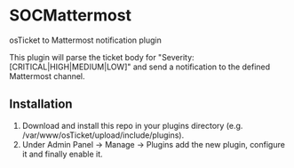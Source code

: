 # SOCMattermost
osTicket to Mattermost notification plugin

This plugin will parse the ticket body for "Severity: [CRITICAL|HIGH|MEDIUM|LOW]" and send a notification to the defined Mattermost channel.

## Installation
1) Download and install this repo in your plugins directory (e.g. /var/www/osTicket/upload/include/plugins).
2) Under Admin Panel -> Manage -> Plugins add the new plugin, configure it and finally enable it.
